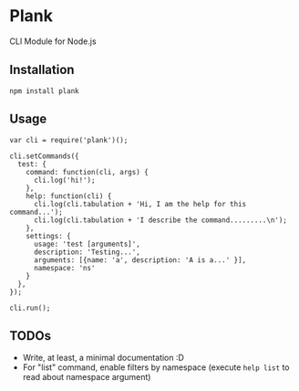 Plank
=====

CLI Module for Node.js

Installation
------------

    npm install plank

Usage
-----

    var cli = require('plank')();  

    cli.setCommands({  
      test: {  
        command: function(cli, args) {  
          cli.log('hi!');  
        },  
        help: function(cli) {  
          cli.log(cli.tabulation + 'Hi, I am the help for this command...');  
          cli.log(cli.tabulation + 'I describe the command.........\n');  
        },  
        settings: {  
          usage: 'test [arguments]',  
          description: 'Testing...',  
          arguments: [{name: 'a', description: 'A is a...' }],  
          namespace: 'ns'  
        }  
      },  
    });  
    
    cli.run();

TODOs
-----

* Write, at least, a minimal documentation :D
* For "list" command, enable filters by namespace (execute `help list` to read about namespace argument)